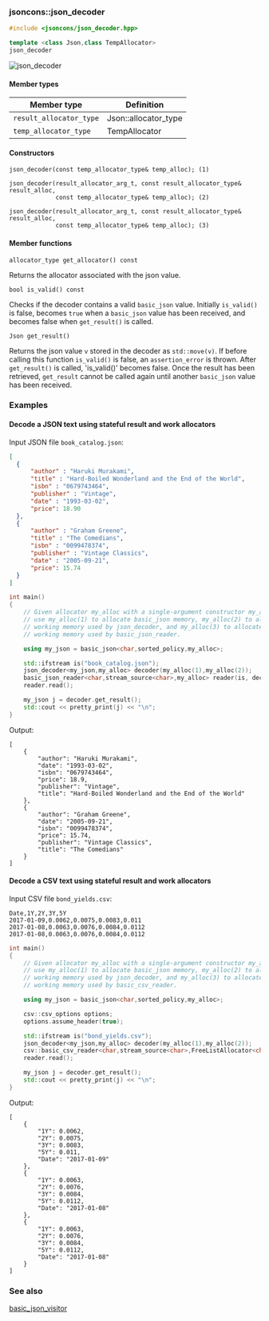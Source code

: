 ### jsoncons::json_decoder

```cpp
#include <jsoncons/json_decoder.hpp>

template <class Json,class TempAllocator>
json_decoder
```

![json_decoder](./diagrams/json_decoder.png)

#### Member types

Member type                         |Definition
------------------------------------|------------------------------
`result_allocator_type`|Json::allocator_type
`temp_allocator_type`|TempAllocator

#### Constructors

    json_decoder(const temp_allocator_type& temp_alloc); (1)

    json_decoder(result_allocator_arg_t, const result_allocator_type& result_alloc, 
                 const temp_allocator_type& temp_alloc); (2)

    json_decoder(result_allocator_arg_t, const result_allocator_type& result_alloc, 
                 const temp_allocator_type& temp_alloc); (3)

#### Member functions

    allocator_type get_allocator() const
Returns the allocator associated with the json value.

    bool is_valid() const
Checks if the decoder contains a valid `basic_json` value. 
Initially `is_valid()` is false, becomes `true` when a `basic_json`
value has been received, and becomes false when `get_result()` is called.

    Json get_result()
Returns the json value `v` stored in the decoder as `std::move(v)`.
If before calling this function `is_valid()` is false, an `assertion_error` is thrown.
After `get_result()` is called, 'is_valid()' becomes false.
Once the result has been retrieved, `get_result` cannot be called again until
another `basic_json` value has been received.

### Examples

#### Decode a JSON text using stateful result and work allocators

Input JSON file `book_catalog.json`:

```json
[ 
  { 
      "author" : "Haruki Murakami",
      "title" : "Hard-Boiled Wonderland and the End of the World",
      "isbn" : "0679743464",
      "publisher" : "Vintage",
      "date" : "1993-03-02",
      "price": 18.90
  },
  { 
      "author" : "Graham Greene",
      "title" : "The Comedians",
      "isbn" : "0099478374",
      "publisher" : "Vintage Classics",
      "date" : "2005-09-21",
      "price": 15.74
  }
]
```

```cpp
int main()
{
    // Given allocator my_alloc with a single-argument constructor my_alloc(int),
    // use my_alloc(1) to allocate basic_json memory, my_alloc(2) to allocate
    // working memory used by json_decoder, and my_alloc(3) to allocate
    // working memory used by basic_json_reader. 

    using my_json = basic_json<char,sorted_policy,my_alloc>;

    std::ifstream is("book_catalog.json");
    json_decoder<my_json,my_alloc> decoder(my_alloc(1),my_alloc(2));
    basic_json_reader<char,stream_source<char>,my_alloc> reader(is, decoder, my_alloc(3));
    reader.read();

    my_json j = decoder.get_result();
    std::cout << pretty_print(j) << "\n";
}
```
Output:
```
[
    {
        "author": "Haruki Murakami",
        "date": "1993-03-02",
        "isbn": "0679743464",
        "price": 18.9,
        "publisher": "Vintage",
        "title": "Hard-Boiled Wonderland and the End of the World"
    },
    {
        "author": "Graham Greene",
        "date": "2005-09-21",
        "isbn": "0099478374",
        "price": 15.74,
        "publisher": "Vintage Classics",
        "title": "The Comedians"
    }
]
```

#### Decode a CSV text using stateful result and work allocators

Input CSV file `bond_yields.csv`:

```
Date,1Y,2Y,3Y,5Y
2017-01-09,0.0062,0.0075,0.0083,0.011
2017-01-08,0.0063,0.0076,0.0084,0.0112
2017-01-08,0.0063,0.0076,0.0084,0.0112
```

```cpp
int main()
{
    // Given allocator my_alloc with a single-argument constructor my_alloc(int),
    // use my_alloc(1) to allocate basic_json memory, my_alloc(2) to allocate
    // working memory used by json_decoder, and my_alloc(3) to allocate
    // working memory used by basic_csv_reader. 

    using my_json = basic_json<char,sorted_policy,my_alloc>;

    csv::csv_options options;
    options.assume_header(true);

    std::ifstream is("bond_yields.csv");
    json_decoder<my_json,my_alloc> decoder(my_alloc(1),my_alloc(2));
    csv::basic_csv_reader<char,stream_source<char>,FreeListAllocator<char>> reader(is, decoder, options, my_alloc(3));
    reader.read();

    my_json j = decoder.get_result();
    std::cout << pretty_print(j) << "\n";
}
```
Output:
```
[
    {
        "1Y": 0.0062,
        "2Y": 0.0075,
        "3Y": 0.0083,
        "5Y": 0.011,
        "Date": "2017-01-09"
    },
    {
        "1Y": 0.0063,
        "2Y": 0.0076,
        "3Y": 0.0084,
        "5Y": 0.0112,
        "Date": "2017-01-08"
    },
    {
        "1Y": 0.0063,
        "2Y": 0.0076,
        "3Y": 0.0084,
        "5Y": 0.0112,
        "Date": "2017-01-08"
    }
]
```

### See also

[basic_json_visitor](basic_json_visitor.md)

